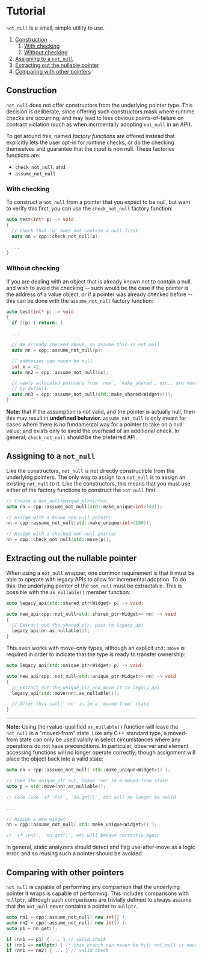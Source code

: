 # Tutorial

`not_null` is a small, simple utility to use.

1. [Construction](#construction)
    1. [With checking](#with-checking)
    2. [Without checking](#without-checking)
3. [Assigning to a `not_null`](#assigning-to-a-not_null)
4. [Extracting out the nullable pointer](#extracting-out-the-nullable-pointer)
5. [Comparing with other pointers](#comparing-with-other-pointers)

## Construction

`not_null` does not offer constructors from the underlying pointer type.
This decision is deliberate, since offering such constructors mask where runtime
checks are occurring, and may lead to less obvious points-of-failure on contract
violation (such as when incrmentally adopting `not_null` in an API).

To get around this, named _factory functions_ are offered instead that
explicitly lets the user opt-in for runtime checks, or do the checking
themselves and guarantee that the input is non null. These factories functions
are:

* `check_not_null`, and
* `assume_not_null`

### With checking

To construct a `not_null` from a pointer that you _expect_ to be null, but
want to verify this first, you can use the `check_not_null` factory function:

```cpp
auto test(int* p) -> void
{
  // Check that 'p' does not contain a null first
  auto nn = cpp::check_not_null(p);

  ...
}
```

### Without checking

If you are dealing with an object that is already known not to contain a null,
and wish to avoid the checking -- such would be the case if the pointer is the
address of a value object, or if a pointer was already checked before -- this
can be done with the `assume_not_null` factory function:

```cpp
auto test(int* p) -> void
{
  if (!p) { return; }

  ...

  // We already checked above, so assume this is not null
  auto nn = cpp::assume_not_null(p);

  // addresses can never be null
  int x = 42;
  auto nn2 = cpp::assume_not_null(&x);

  // newly allocated pointers from `new`, `make_shared`, etc., are never null
  // by default.
  auto nn3 = cpp::assume_not_null(std::make_shared<Widget>());
}
```

**Note:** that if the assumption is _not_ valid, and the pointer _is_ actually
null, then this may result in **undefined behavior**. `assume_not_null` is only
meant for cases where there is no fundamental way for a pointer to take on a
null value; and exists only to avoid the overhead of an additional check. In
general, `check_not_null` should be the preferred API.

## Assigning to a `not_null`

Like the constructors, `not_null` is not directly constructible from the
underlying pointers. The only way to assign to a `not_null` is to assign
an existing `not_null` to it. Like the constructors, this means that you must
use either of the factory functions to construct the `not_null` first.

```cpp
// Create a not_null<unique_ptr<int>>;
auto nn = cpp::assume_not_null(std::make_unique<int>(42));

// Assign with a known non-null pointer
nn = cpp::assume_not_null(std::make_unique<int>(100));

// Assign with a checked non-null pointer
nn = cpp::check_not_null(std::move(p));
```

## Extracting out the nullable pointer

When using a `not_null` wrapper, one common requirement is that it must be
able to operate with legacy APIs to allow for incremental adoption. To do this,
the underlying pointer of the `not_null` must be extractable. This is possible
with the `as_nullable()` member function:

```cpp
auto legacy_api(std::shared_ptr<Widget> p) -> void;

auto new_api(cpp::not_null<std::shared_ptr<Widget>> nn) -> void
{
  // Extract out the shared_ptr, pass to legacy_api
  legacy_api(nn.as_nullable());
}
```

This even works with move-only types, although an explicit `std::move` is
required in order to indicate that the type is ready to transfer ownership:

```cpp
auto legacy_api(std::unique_ptr<Widget> p) -> void;

auto new_api(cpp::not_null<std::unique_ptr<Widget>> nn) -> void
{
  // Extract out the unique_ptr and move it to legacy_api
  legacy_api(std::move(nn).as_nullable());

  // After this call, 'nn' is in a 'moved-from' state.
}
```

-------------------------------------------------------------------------------

**Note:** Using the rvalue-qualified `as_nullable()` function will leave the
`not_null` in a "moved-from" state. Like any C++ standard type, a moved-from
state can only be used validly in select circumstances where any operations do
not have preconditions. In particular, observer and element accessing functions
will no longer operate correctly; though assignment will place the object back
into a valid state:

```cpp
auto nn = cpp::assume_not_null( std::make_unique<Widget>() );

// Take the unique_ptr out, leave 'nn' in a moved-from state
auto p = std::move(nn).as_nullable();

// Code like `if (nn)`, `nn.get()`, etc will no longer be valid

...

// Assign a new widget
nn = cpp::assume_not_null( std::make_unique<Widget>() );

// `if (nn)`, `nn.get()`, etc will behave correctly again
```

In general, static analyzers should detect and flag use-after-move as a logic
error, and so reusing such a pointer should be avoided.

## Comparing with other pointers

`not_null` is capable of performing any comparison that the underlying pointer
it wraps is capable of performing. This includes comparisons with `nullptr`,
although such comparisons are trivially defined to always assume that the
`not_null` never contains a pointer to `nullptr`.

```cpp
auto nn1 = cpp::assume_not_null( new int{} );
auto nn2 = cpp::assume_not_null( new int{} );
auto p1 = nn.get();

if (nn1 == p1) { ... } // valid check
if (nn1 == nullptr) { /* this branch can never be hit; not_null is never null */ }
if (nn1 == nn2) { ... } // valid check
```
